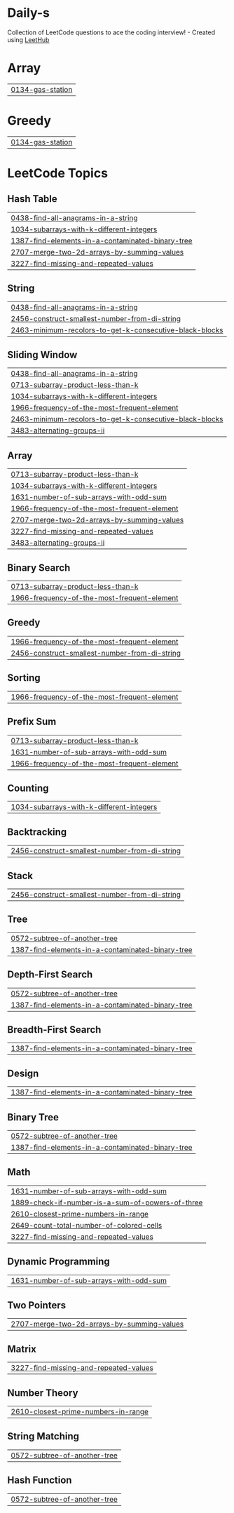 # Daily-s
Collection of LeetCode questions to ace the coding interview! - Created using [LeetHub](https://github.com/QasimWani/LeetHub)


# Array
|  |
| ------- |
| [0134-gas-station](https://github.com/Divygupta208/CodeLeet/tree/master/0134-gas-station) |
# Greedy
|  |
| ------- |
| [0134-gas-station](https://github.com/Divygupta208/CodeLeet/tree/master/0134-gas-station) |
<!---LeetCode Topics Start-->
# LeetCode Topics
## Hash Table
|  |
| ------- |
| [0438-find-all-anagrams-in-a-string](https://github.com/Divygupta208/CodeLeet/tree/master/0438-find-all-anagrams-in-a-string) |
| [1034-subarrays-with-k-different-integers](https://github.com/Divygupta208/CodeLeet/tree/master/1034-subarrays-with-k-different-integers) |
| [1387-find-elements-in-a-contaminated-binary-tree](https://github.com/Divygupta208/CodeLeet/tree/master/1387-find-elements-in-a-contaminated-binary-tree) |
| [2707-merge-two-2d-arrays-by-summing-values](https://github.com/Divygupta208/CodeLeet/tree/master/2707-merge-two-2d-arrays-by-summing-values) |
| [3227-find-missing-and-repeated-values](https://github.com/Divygupta208/CodeLeet/tree/master/3227-find-missing-and-repeated-values) |
## String
|  |
| ------- |
| [0438-find-all-anagrams-in-a-string](https://github.com/Divygupta208/CodeLeet/tree/master/0438-find-all-anagrams-in-a-string) |
| [2456-construct-smallest-number-from-di-string](https://github.com/Divygupta208/CodeLeet/tree/master/2456-construct-smallest-number-from-di-string) |
| [2463-minimum-recolors-to-get-k-consecutive-black-blocks](https://github.com/Divygupta208/CodeLeet/tree/master/2463-minimum-recolors-to-get-k-consecutive-black-blocks) |
## Sliding Window
|  |
| ------- |
| [0438-find-all-anagrams-in-a-string](https://github.com/Divygupta208/CodeLeet/tree/master/0438-find-all-anagrams-in-a-string) |
| [0713-subarray-product-less-than-k](https://github.com/Divygupta208/CodeLeet/tree/master/0713-subarray-product-less-than-k) |
| [1034-subarrays-with-k-different-integers](https://github.com/Divygupta208/CodeLeet/tree/master/1034-subarrays-with-k-different-integers) |
| [1966-frequency-of-the-most-frequent-element](https://github.com/Divygupta208/CodeLeet/tree/master/1966-frequency-of-the-most-frequent-element) |
| [2463-minimum-recolors-to-get-k-consecutive-black-blocks](https://github.com/Divygupta208/CodeLeet/tree/master/2463-minimum-recolors-to-get-k-consecutive-black-blocks) |
| [3483-alternating-groups-ii](https://github.com/Divygupta208/CodeLeet/tree/master/3483-alternating-groups-ii) |
## Array
|  |
| ------- |
| [0713-subarray-product-less-than-k](https://github.com/Divygupta208/CodeLeet/tree/master/0713-subarray-product-less-than-k) |
| [1034-subarrays-with-k-different-integers](https://github.com/Divygupta208/CodeLeet/tree/master/1034-subarrays-with-k-different-integers) |
| [1631-number-of-sub-arrays-with-odd-sum](https://github.com/Divygupta208/CodeLeet/tree/master/1631-number-of-sub-arrays-with-odd-sum) |
| [1966-frequency-of-the-most-frequent-element](https://github.com/Divygupta208/CodeLeet/tree/master/1966-frequency-of-the-most-frequent-element) |
| [2707-merge-two-2d-arrays-by-summing-values](https://github.com/Divygupta208/CodeLeet/tree/master/2707-merge-two-2d-arrays-by-summing-values) |
| [3227-find-missing-and-repeated-values](https://github.com/Divygupta208/CodeLeet/tree/master/3227-find-missing-and-repeated-values) |
| [3483-alternating-groups-ii](https://github.com/Divygupta208/CodeLeet/tree/master/3483-alternating-groups-ii) |
## Binary Search
|  |
| ------- |
| [0713-subarray-product-less-than-k](https://github.com/Divygupta208/CodeLeet/tree/master/0713-subarray-product-less-than-k) |
| [1966-frequency-of-the-most-frequent-element](https://github.com/Divygupta208/CodeLeet/tree/master/1966-frequency-of-the-most-frequent-element) |
## Greedy
|  |
| ------- |
| [1966-frequency-of-the-most-frequent-element](https://github.com/Divygupta208/CodeLeet/tree/master/1966-frequency-of-the-most-frequent-element) |
| [2456-construct-smallest-number-from-di-string](https://github.com/Divygupta208/CodeLeet/tree/master/2456-construct-smallest-number-from-di-string) |
## Sorting
|  |
| ------- |
| [1966-frequency-of-the-most-frequent-element](https://github.com/Divygupta208/CodeLeet/tree/master/1966-frequency-of-the-most-frequent-element) |
## Prefix Sum
|  |
| ------- |
| [0713-subarray-product-less-than-k](https://github.com/Divygupta208/CodeLeet/tree/master/0713-subarray-product-less-than-k) |
| [1631-number-of-sub-arrays-with-odd-sum](https://github.com/Divygupta208/CodeLeet/tree/master/1631-number-of-sub-arrays-with-odd-sum) |
| [1966-frequency-of-the-most-frequent-element](https://github.com/Divygupta208/CodeLeet/tree/master/1966-frequency-of-the-most-frequent-element) |
## Counting
|  |
| ------- |
| [1034-subarrays-with-k-different-integers](https://github.com/Divygupta208/CodeLeet/tree/master/1034-subarrays-with-k-different-integers) |
## Backtracking
|  |
| ------- |
| [2456-construct-smallest-number-from-di-string](https://github.com/Divygupta208/CodeLeet/tree/master/2456-construct-smallest-number-from-di-string) |
## Stack
|  |
| ------- |
| [2456-construct-smallest-number-from-di-string](https://github.com/Divygupta208/CodeLeet/tree/master/2456-construct-smallest-number-from-di-string) |
## Tree
|  |
| ------- |
| [0572-subtree-of-another-tree](https://github.com/Divygupta208/CodeLeet/tree/master/0572-subtree-of-another-tree) |
| [1387-find-elements-in-a-contaminated-binary-tree](https://github.com/Divygupta208/CodeLeet/tree/master/1387-find-elements-in-a-contaminated-binary-tree) |
## Depth-First Search
|  |
| ------- |
| [0572-subtree-of-another-tree](https://github.com/Divygupta208/CodeLeet/tree/master/0572-subtree-of-another-tree) |
| [1387-find-elements-in-a-contaminated-binary-tree](https://github.com/Divygupta208/CodeLeet/tree/master/1387-find-elements-in-a-contaminated-binary-tree) |
## Breadth-First Search
|  |
| ------- |
| [1387-find-elements-in-a-contaminated-binary-tree](https://github.com/Divygupta208/CodeLeet/tree/master/1387-find-elements-in-a-contaminated-binary-tree) |
## Design
|  |
| ------- |
| [1387-find-elements-in-a-contaminated-binary-tree](https://github.com/Divygupta208/CodeLeet/tree/master/1387-find-elements-in-a-contaminated-binary-tree) |
## Binary Tree
|  |
| ------- |
| [0572-subtree-of-another-tree](https://github.com/Divygupta208/CodeLeet/tree/master/0572-subtree-of-another-tree) |
| [1387-find-elements-in-a-contaminated-binary-tree](https://github.com/Divygupta208/CodeLeet/tree/master/1387-find-elements-in-a-contaminated-binary-tree) |
## Math
|  |
| ------- |
| [1631-number-of-sub-arrays-with-odd-sum](https://github.com/Divygupta208/CodeLeet/tree/master/1631-number-of-sub-arrays-with-odd-sum) |
| [1889-check-if-number-is-a-sum-of-powers-of-three](https://github.com/Divygupta208/CodeLeet/tree/master/1889-check-if-number-is-a-sum-of-powers-of-three) |
| [2610-closest-prime-numbers-in-range](https://github.com/Divygupta208/CodeLeet/tree/master/2610-closest-prime-numbers-in-range) |
| [2649-count-total-number-of-colored-cells](https://github.com/Divygupta208/CodeLeet/tree/master/2649-count-total-number-of-colored-cells) |
| [3227-find-missing-and-repeated-values](https://github.com/Divygupta208/CodeLeet/tree/master/3227-find-missing-and-repeated-values) |
## Dynamic Programming
|  |
| ------- |
| [1631-number-of-sub-arrays-with-odd-sum](https://github.com/Divygupta208/CodeLeet/tree/master/1631-number-of-sub-arrays-with-odd-sum) |
## Two Pointers
|  |
| ------- |
| [2707-merge-two-2d-arrays-by-summing-values](https://github.com/Divygupta208/CodeLeet/tree/master/2707-merge-two-2d-arrays-by-summing-values) |
## Matrix
|  |
| ------- |
| [3227-find-missing-and-repeated-values](https://github.com/Divygupta208/CodeLeet/tree/master/3227-find-missing-and-repeated-values) |
## Number Theory
|  |
| ------- |
| [2610-closest-prime-numbers-in-range](https://github.com/Divygupta208/CodeLeet/tree/master/2610-closest-prime-numbers-in-range) |
## String Matching
|  |
| ------- |
| [0572-subtree-of-another-tree](https://github.com/Divygupta208/CodeLeet/tree/master/0572-subtree-of-another-tree) |
## Hash Function
|  |
| ------- |
| [0572-subtree-of-another-tree](https://github.com/Divygupta208/CodeLeet/tree/master/0572-subtree-of-another-tree) |
<!---LeetCode Topics End-->